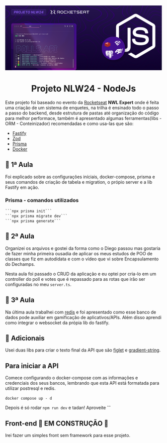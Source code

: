![Banner ilustrativo NLW](/src/public/banner.png)
<h1 align="center">Projeto NLW24 - NodeJs</h1>

Este projeto foi baseado no evento da [Rocketseat](https://www.rocketseat.com.br) **NWL Expert** onde é feita uma criação de um sistema de enquetes, na trilha é ensinado todo o passo a passo do backend, desde estrutura de pastas até organização do código para melhor performace, também é apresentado algumas ferramentas(libs - ORM - Conteinizador) recomendadas e como usa-las que são:

- [Fastify](https://github.com/fastify/fastify)
- [Zod](https://zod.dev/?id=from-npm-nodebun)
- [Prisma](https://www.prisma.io/docs/getting-started/quickstart)
- [Docker](https://www.docker.com)

## 📕 1ª Aula

Foi explicado sobre as configurações iníciais, docker-compose, prisma e seus comandos de criação de tabela e migration, o própio server e a lib Fastify em ação.

  ### Prisma - comandos utilizados
    ```npx prisma init```
    ```npx prisma migrate dev```
    ```npx prisma generate```

## 📘 2ª Aula

Organizei os arquivos e gostei da forma como o Diego passou mas gostaria de fazer minha primeira ousadia de aplicar os meus estudos de POO de classes que fiz em autodidata e com o vídeo que vi sobre Encapsulamento do Dechamps.

Nesta aula foi passado o CRUD da aplicação e eu optei por cria-lo em um controller do poll e votes que é repassado para as rotas que irão ser configuradas no meu ``server.ts``.

## 📙 3ª Aula

Na última aula trabalhei com [redis](https://redis.io/docs/get-started/document-database/) e foi apresentado como esse banco de dados pode auxiliar em gamificação de aplicativos/APIs. Além disso aprendi como integrar o websocket da própia lib do fastify.

## 💜 Adicionais

Usei duas libs para criar o texto final da API que são [figlet](http://www.figlet.org) e [gradient-string](https://www.npmjs.com/package/gradient-string).

## Para iniciar a API

Comece configurando o docker-compose com as informações e credenciais dos seus bancos, lembrando que esta API está formatada para utilizar postresql e redis.

``` docker compose up - d ```

Depois é só rodar ```npm run dev``` e tadan! Aproveite ˆˆ

## Front-end 🚧 EM CONSTRUÇÃO 🚧

Irei fazer um simples front sem framework para esse projeto.
